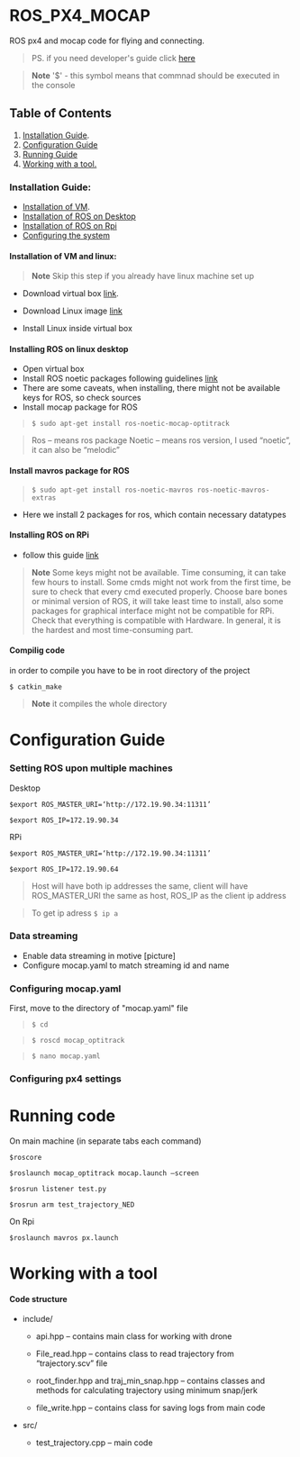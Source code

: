 # ROS_PX4_MOCAP
ROS px4 and mocap code for flying and connecting.

> PS. if you need developer's guide click [here](./dev_guide.md)

> **Note** '$' - this symbol means that commnad should be executed in the console

## Table of Contents
1. [Installation Guide](#installation-guide).
2. [Configuration Guide](#configuration-guide)
3. [Running Guide](#running-code)
4. [Working with a tool.](#working-with-a-tool)

### Installation Guide:
- [Installation of VM](#installation-of-vm-and-linux).
- [Installation of ROS on Desktop](#installing-ros-on-linux-desktop)
- [Installation of ROS on Rpi](#installing-ros-on-rpi)
- [Configuring the system](#configuration-guide)

#### Installation of VM and linux:
> **Note** Skip this step if you already have linux machine set up
- Download virtual box [link](https://www.virtualbox.org/wiki/Downloads).
- Download Linux image [link](https://www.linux.org/pages/download/)

- Install Linux inside virtual box


#### Installing ROS on linux desktop
- Open virtual box
- Install ROS noetic packages following guidelines [link](http://wiki.ros.org/noetic/Installation/Ubuntu)
- There are some caveats, when installing, there might not be available keys for ROS, so check sources
- Install mocap package for ROS
> `$ sudo apt-get install ros-noetic-mocap-optitrack`

> Ros – means ros package
 Noetic – means ros version, I used “noetic”, it can also be “melodic”


#### Install mavros package for ROS

>`$ sudo apt-get install ros-noetic-mavros ros-noetic-mavros-extras`
- Here we install 2 packages for ros, which contain necessary datatypes

<!-- ``` Bash
$ sudo apt-get install ros-noetic-mocap-optitrack
$ sudo apt-get install ros-noetic-mocap-optitrack
$ sudo apt-get install ros-noetic-mocap-optitrack
$ sudo apt-get install ros-noetic-mocap-optitrack
$ sudo apt-get install ros-noetic-mocap-optitrack
``` -->
#### Installing ROS on RPi
- follow this guide [link](http://wiki.ros.org/ROSberryPi/Installing%20ROS%20Melodic%20on%20the%20Raspberry%20Pi)
> **Note** 
Some keys might not be available.
Time consuming, it can take few hours to install.
Some cmds might not work from the first time, be sure to check that every cmd executed properly.
Choose bare bones or minimal version of ROS, it will take least time to install, also some packages for graphical interface might not be compatible for RPi.
Check that everything is compatible with Hardware.
In general, it is the hardest and most time-consuming part.

#### Compilig code

in order to compile you have to be in root directory of the project

`$ catkin_make`

> **Note** it compiles the whole directory
    

# Configuration Guide

### Setting ROS upon multiple machines
Desktop

`$export ROS_MASTER_URI=‘http://172.19.90.34:11311’`

`$export ROS_IP=172.19.90.34`

RPi

`$export ROS_MASTER_URI=‘http://172.19.90.34:11311’`

`$export ROS_IP=172.19.90.64`

> Host will have both ip addresses the same, client will have ROS_MASTER_URI the same as host, ROS_IP as the client ip address

> To get ip adress `$ ip a`

### Data streaming

- Enable data streaming in motive
[picture]
- Configure mocap.yaml to match streaming id and name

### Configuring mocap.yaml

First, move to the directory of "mocap.yaml" file

>`$ cd` 

>`$ roscd mocap_optitrack`

>`$ nano mocap.yaml`


### Configuring px4 settings


# Running code
On main machine (in separate tabs each command)
 
 `$roscore`
 
 `$roslaunch mocap_optitrack mocap.launch –screen`
 
 `$rosrun listener test.py`
 
 `$rosrun arm test_trajectory_NED`
 
On Rpi

 `$roslaunch mavros px.launch`

# Working with a tool

#### Code structure
- include/

    - api.hpp – contains main class for working with drone

    - File_read.hpp – contains class to read trajectory from “trajectory.scv” file

    - root_finder.hpp and traj_min_snap.hpp – contains classes and methods for calculating trajectory using minimum snap/jerk

    - file_write.hpp – contains class for saving logs from main code

 - src/

    - test_trajectory.cpp – main code
